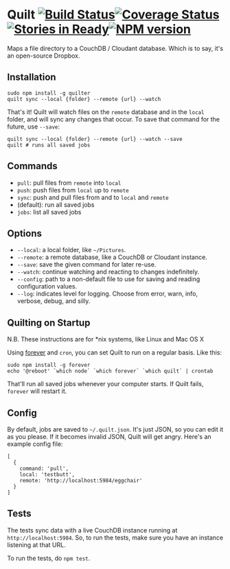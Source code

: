 # Quilt [![Build Status](https://secure.travis-ci.org/garbados/quilter.png?branch=master)](http://travis-ci.org/garbados/quilter)[![Coverage Status](https://coveralls.io/repos/garbados/quilter/badge.png)](https://coveralls.io/r/garbados/quilter)[![Stories in Ready](https://badge.waffle.io/garbados/quilter.png?label=ready)](http://waffle.io/garbados/quilter)[![NPM version](https://badge.fury.io/js/quilter.png)](http://badge.fury.io/js/quilter)


Maps a file directory to a CouchDB / Cloudant database. Which is to say, it's an open-source Dropbox.

## Installation

    sudo npm install -g quilter
    quilt sync --local {folder} --remote {url} --watch

That's it! Quilt will watch files on the `remote` database and in the `local` folder, and will sync any changes that occur. To save that command for the future, use `--save`:

    quilt sync --local {folder} --remote {url} --watch --save
    quilt # runs all saved jobs

## Commands

* `pull`: pull files from `remote` into `local`
* `push`: push files from `local` up to `remote`
* `sync`: push and pull files from and to `local` and `remote`
* (default): run all saved jobs
* `jobs`: list all saved jobs

## Options

* `--local`: a local folder, like `~/Pictures`.
* `--remote`: a remote database, like a CouchDB or Cloudant instance.
* `--save`: save the given command for later re-use.
* `--watch`: continue watching and reacting to changes indefinitely.
* `--config`: path to a non-default file to use for saving and reading configuration values.
* `--log`: indicates level for logging. Choose from error, warn, info, verbose, debug, and silly.

## Quilting on Startup

N.B. These instructions are for *nix systems, like Linux and Mac OS X

Using [forever](https://github.com/nodejitsu/forever) and `cron`, you can set Quilt to run on a regular basis. Like this:

    sudo npm install -g forever
    echo '@reboot' `which node` `which forever` `which quilt` | crontab

That'll run all saved jobs whenever your computer starts. If Quilt fails, `forever` will restart it.

## Config

By default, jobs are saved to `~/.quilt.json`. It's just JSON, so you can edit it as you please. If it becomes invalid JSON, Quilt will get angry. Here's an example config file:

    [
      { 
        command: 'pull',
        local: 'testbutt',
        remote: 'http://localhost:5984/eggchair'
      } 
    ]

## Tests

The tests sync data with a live CouchDB instance running at `http://localhost:5984`. So, to run the tests, make sure you have an instance listening at that URL.

To run the tests, do `npm test`.
